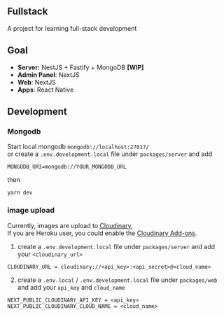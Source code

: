 ## Fullstack

A project for learning full-stack development

## Goal

- **Server:** NestJS + Fastify + MongoDB **[WIP]**
- **Admin Panel**: NextJS
- **Web**: NextJS
- **Apps**: React Native

## Development

### Mongodb

Start local mongodb `mongodb://localhost:27017/` <br />
or create a `.env.development.local` file under `packages/server` and add

```
MONGODB_URI=mongodb://YOUR_MONGODB_URL
```

then

```
yarn dev
```

### image upload

Currently, images are upload to [Cloudinary](https://cloudinary.com/), <br />
If you are Heroku user, you could enable the [Cloudinary Add-ons](https://elements.heroku.com/addons/cloudinary). <br />

1. create a `.env.development.local` file under `packages/server` and add your `<cloudinary_url>`

```
CLOUDINARY_URL = cloudinary://<api_key>:<api_secret>@<cloud_name>
```

2. create a `.env.local` / `.env.development.local` file under `packages/web` and add your `api_key` and `cloud_name`

```
NEXT_PUBLIC_CLOUDINARY_API_KEY = <api_key>
NEXT_PUBLIC_CLOUDINARY_CLOUD_NAME = <cloud_name>
```
